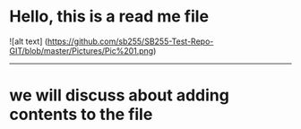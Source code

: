 # Hello, this is a read me file </br>

![alt text] (https://github.com/sb255/SB255-Test-Repo-GIT/blob/master/Pictures/Pic%201.png)

---------------------------------------------------------------------------------------------


# we will discuss about adding contents to the file
